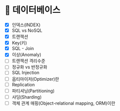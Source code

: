 # 🔐 데이터베이스

- [X]  인덱스(INDEX)
- [X]  SQL vs NoSQL
- [x]  트랜잭션
- [x]  Key(키)
- [x]  SQL - Join
- [X]  이상(Anomaly)
- [ ]  트랜잭션 격리수준
- [ ]  정규화 vs 반정규화
- [ ]  SQL Injection
- [ ]  옵티마이저(Optimizer)란
- [ ]  Replication
- [ ]  파티셔닝(Partitioning)
- [ ]  샤딩(Sharding)
- [ ]  객체 관계 매핑(Object-relational mapping, ORM)이란

